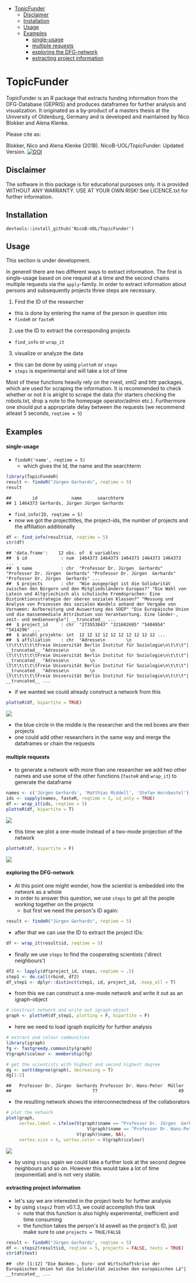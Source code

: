 
-   [TopicFunder](#topicfunder)
    -   [Disclaimer](#disclaimer)
    -   [Installation](#installation)
    -   [Usage](#usage)
    -   [Examples](#examples)
        -   [single-usage](#single-usage)
        -   [multiple requests](#multiple-requests)
        -   [exploring the DFG-network](#exploring-the-dfg-network)
        -   [extracting project information](#extracting-project-information)

TopicFunder
===========

TopicFunder is an R package that extracts funding information from the DFG-Database (GEPRIS) and produces dataframes for further analysis and visualization. It originated as a by-product of a masters thesis at the University of Oldenburg, Germany and is developed and maintained by Nico Blokker and Alena Klenke.

Please cite as: 

Blokker, Nico and Alena Klenke (2018). NicoB-UOL/TopicFunder: Updated Version. 
[![DOI](https://zenodo.org/badge/115342693.svg)](https://zenodo.org/badge/latestdoi/115342693)

Disclaimer
----------

The software in this package is for educational purposes only. It is provided WITHOUT ANY WARRANTY. USE AT YOUR OWN RISK! See LICENCE.txt for further information.

Installation
------------

`devtools::install_github('NicoB-UOL/TopicFunder')`

Usage
-----

This section is under development.

In generell there are two different ways to extract information. The first is single-usage based on one request at a time and the second chains multiple requests via the `apply`-family. In order to extract information about persons and subsequently projects three steps are necessary.
1. Find the ID of the researcher
+ this is done by entering the name of the person in question into
+ `findeR` or `fasteR`
2. use the ID to extract the corresponding projects
+ `find_info` or `wrap_it` 
3. visualize or analyze the data
+ this can be done by using `plotteR` or `steps` 
+ `steps` is experimental and will take a lot of time

Most of these functions heavily rely on the rvest, xml2 and httr packages, which are used for scraping the information. It is recommended to check whether or not it is alright to scrape the data (for starters checking the robots.txt, drop a note to the homepage operator/admin etc.). Furthermore one should put a appropriate delay between the requests (we recommend atleast 5 seconds, `reqtime = 5`)

Examples
--------

#### single-usage

-   `findeR('name', reqtime = 5)`
    -   which gives the Id, the name and the searchterm

``` r
library(TopicFundeR)
result <- findeR("Jürgen Gerhards", reqtime = 5)
result
```

    ##        id             name      searchterm
    ## 1 1464373 Gerhards, Jürgen Jürgen Gerhards

-   `find_info(ID, reqtime = 5)`
-   now we got the projecttitles, the project-ids, the number of projects and the affiliation additionally

``` r
df <- find_info(result$id, reqtime = 5)
str(df)
```

    ## 'data.frame':    12 obs. of  6 variables:
    ##  $ id             : num  1464373 1464373 1464373 1464373 1464373 ...
    ##  $ name           : chr  "Professor Dr. Jürgen  Gerhards" "Professor Dr. Jürgen  Gerhards" "Professor Dr. Jürgen  Gerhards" "Professor Dr. Jürgen  Gerhards" ...
    ##  $ projects       : chr  "Wie ausgeprägt ist die Solidarität zwischen den Bürgern und den Mitgliedsländern Europas?" "Die Wahl von Latein und Altgriechisch als schulische Fremdsprachen: Eine Distinktionsstrategie der oberen sozialen Klassen?" "Messung und Analyse von Prozessen des sozialen Wandels anhand der Vergabe von Vornamen: Aufbereitung und Auswertung des SOEP" "Die Europäische Union und die massenmediale Attribution von Verantwortung. Eine länder-, zeit- und medienvergle"| __truncated__ ...
    ##  $ project_id     : chr  "273553843" "321602695" "5404954" "5414296" ...
    ##  $ anzahl_projekte: int  12 12 12 12 12 12 12 12 12 12 ...
    ##  $ affiliation    : chr  "Adresse\n        \n                        \t\t\t\t\t\tFreie Universität Berlin Institut für Soziologie\n\t\t\t"| __truncated__ "Adresse\n        \n                        \t\t\t\t\t\tFreie Universität Berlin Institut für Soziologie\n\t\t\t"| __truncated__ "Adresse\n        \n                        \t\t\t\t\t\tFreie Universität Berlin Institut für Soziologie\n\t\t\t"| __truncated__ "Adresse\n        \n                        \t\t\t\t\t\tFreie Universität Berlin Institut für Soziologie\n\t\t\t"| __truncated__ ...

-   if we wanted we could already construct a network from this

``` r
plotteR(df, bipartite = TRUE)
```

![](README_files/figure-markdown_github/unnamed-chunk-3-1.png)

-   the blue circle in the middle is the researcher and the red boxes are their projects
-   one could add other researchers in the same way and merge the dataframes or chain the requests

#### multiple requests

-   to generate a network with more than one researcher we add two other names and use some of the other functions (`fasteR` and `wrap_it`) to generate the dataframe

``` r
names <- c('Jürgen Gerhards', 'Matthias Middell', 'Stefan Hornbostel')
ids <- sapply(names, fasteR, reqtime = 5, id_only = TRUE)
df <- wrap_it(ids, reqtime = 5)
plotteR(df, bipartite = T)
```

![](README_files/figure-markdown_github/unnamed-chunk-4-1.png)

-   this time we plot a one-mode instead of a two-mode projection of the network

``` r
plotteR(df, bipartite = F)
```

![](README_files/figure-markdown_github/unnamed-chunk-5-1.png)

#### exploring the DFG-network

-   At this point one might wonder, how the scientist is embedded into the network as a whole
-   in order to answer this question, we use `steps` to get all the people working together on the projects
    -   but first we need the person's ID again:

``` r
result <- findeR("Jürgen Gerhards", reqtime = 5)
```

-   after that we can use the ID to extract the project IDs:

``` r
df <- wrap_it(result$id, reqtime = 5)
```

-   finally we use `steps` to find the cooperating scientists ('direct neighbours')

``` r
df2 <- lapply(df$project_id, steps, reqtime = .5)
step1 <- do.call(rbind, df2)
df_step1 <- dplyr::distinct(step1, id, project_id, .keep_all = T)
```

-   from this we can construct a one-mode network and write it out as an igraph-object

``` r
# construct network and write out igraph-object
graph <- plotteR(df_step1, plotting = F, bipartite = F)
```

-   here we need to load igraph explicitly for further analysis

``` r
# extract and colour communities
library(igraph) 
fg <- fastgreedy.community(graph)
V(graph)$colour <- membership(fg)

# get the scientists with highest and second highest degree
dg <- sort(degree(graph), decreasing = T)
dg[1:2]
```

    ##   Professor Dr. Jürgen  Gerhards Professor Dr. Hans-Peter  Müller 
    ##                               77                               49

-   the resulting network shows the interconnectedness of the collaborators

``` r
# plot the network
plot(graph, 
     vertex.label = ifelse(V(graph)$name == "Professor Dr. Jürgen  Gerhards"|
                               V(graph)$name == "Professor Dr. Hans-Peter  Müller",
                           V(graph)$name, NA),
     vertex.size = 6, vertex.color = V(graph)$colour)
```

![](README_files/figure-markdown_github/unnamed-chunk-11-1.png)

-   by using `steps` again we could take a further look at the second degree neighbours and so on. However this would take a lot of time (exponential) and is not very stable.

#### extracting project information

-   let's say we are interested in the project texts for further analysis
-   by using `steps2` from v0.1.3, we could accomplish this task
    -   note that this function is also highly experimental, inefficient and time consuming
    -   the function takes the person's Id aswell as the project's ID, just make sure to use `projects = TRUE/FALSE`

``` r
result <- findeR("Jürgen Gerhards", reqtime = 5)
df <- steps2(result$id, reqtime = 5, projects = FALSE, texts = TRUE)
str(df$text)
```

    ##  chr [1:12] "Die Banken-, Euro- und Wirtschaftskrise der Europäischen Union hat die Solidarität zwischen den europäischen Lä"| __truncated__ ...
